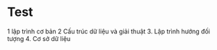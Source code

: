 # Test
1 lập trình cơ bản
2 Cấu trúc dữ liệu và giải thuật
3. Lập trình hướng đối tượng
4. Cơ sở dữ liệu 
